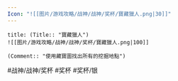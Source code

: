 ```yaml
---
Icon: "![[图片/游戏攻略/战神/战神/奖杯/寶藏獵人.png|30]]"
---
```

```ad-common-silver-trophy
title: (Title:: "寶藏獵人")
![[图片/游戏攻略/战神/战神/奖杯/寶藏獵人.png|100]]

(Comment:: "使用藏寶圖找出所有的挖掘地點")
```

#战神/战神/奖杯 #奖杯 #奖杯/银
